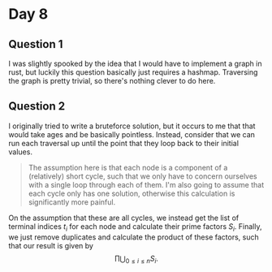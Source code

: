 # Day 8
## Question 1
I was slightly spooked by the idea that I would have to implement a graph in rust, but luckily this question basically just requires a hashmap. Traversing the graph is pretty trivial, so there's nothing clever to do here.

## Question 2
I originally tried to write a bruteforce solution, but it occurs to me that that would take ages and be basically pointless. Instead, consider that we can run each traversal up until the point that they loop back to their initial values.

> The assumption here is that each node is a component of a (relatively) short cycle, such that we only have to concern ourselves with a single loop through each of them. I'm also going to assume that each cycle only has one solution, otherwise this calculation is significantly more painful.

On the assumption that these are all cycles, we instead get the list of terminal indices $t_i$ for each node and calculate their prime factors $S_i$. Finally, we just remove duplicates and calculate the product of these factors, such that our result is given by $$\prod\bigcup_{0\le i\le n} S_i.$$
